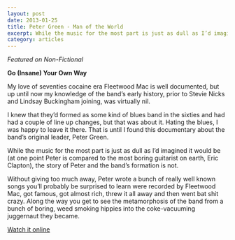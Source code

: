 ```yaml
---
layout: post
date: 2013-01-25
title: Peter Green - Man of the World
excerpt: While the music for the most part is just as dull as I’d imagined it would be (at one point Peter is compared to the most boring guitarist on earth, Eric Clapton), the story of Peter and the band’s formation is not.
category: articles
---
```


*Featured on Non-Fictional*

**Go (Insane) Your Own Way**

My love of seventies cocaine era Fleetwood Mac is well documented, but up until now my knowledge of the band’s early history, prior to Stevie Nicks and Lindsay Buckingham joining, was virtually nil.

I knew that they’d formed as some kind of blues band in the sixties and had had a couple of line up changes, but that was about it. Hating the blues, I was happy to leave it there. That is until I found this documentary about the band’s original leader, Peter Green. 

While the music for the most part is just as dull as I’d imagined it would be (at one point Peter is compared to the most boring guitarist on earth, Eric Clapton), the story of Peter and the band’s formation is not.

Without giving too much away, Peter wrote a bunch of really well known songs you’ll probably be surprised to learn were recorded by Fleetwood Mac, got famous, got almost rich, threw it all away and then went bat shit crazy. Along the way you get to see the metamorphosis of the band from a bunch of boring, weed smoking hippies into the coke-vacuuming juggernaut they became.

[Watch it online](http://www.veoh.com/watch/v20365825F2BNMYza?h1=Peter+Green%3A+Man+of+the+World)